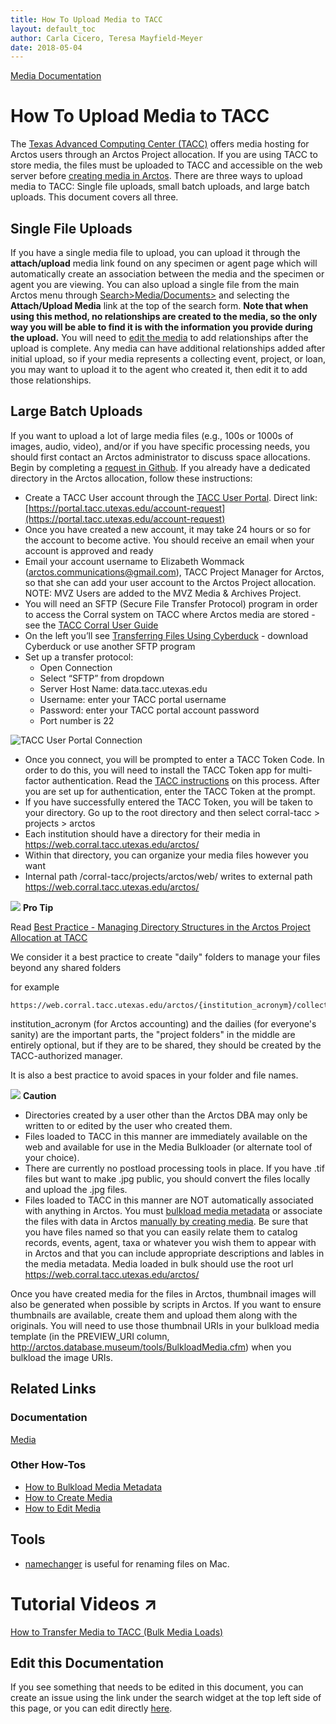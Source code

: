 ```yaml
---
title: How To Upload Media to TACC
layout: default_toc
author: Carla Cicero, Teresa Mayfield-Meyer
date: 2018-05-04
---
```


[Media Documentation](https://handbook.arctosdb.org/documentation/media.html)

# How To Upload Media to TACC

The [Texas Advanced Computing Center (TACC)](https://www.tacc.utexas.edu/) offers media hosting for Arctos users through an Arctos Project allocation. If you are using TACC to store media, the files must be uploaded to TACC and accessible on the web server before [creating media in Arctos](/how_to/How-to-Create-Media-Images.html). There are three ways to upload media to TACC: Single file uploads, small batch uploads, and large batch uploads. This document covers all three.

## Single File Uploads
If you have a single media file to upload, you can upload it through the **attach/upload** media link found on any specimen or agent page which will automatically create an association between the media and the specimen or agent you are viewing. You can also upload a single file from the main Arctos menu through [Search>Media/Documents>](http://arctos.database.museum/MediaSearch.cfm) and selecting the **Attach/Upload Media** link at the top of the search form. **Note that when using this method, no relationships are created to the media, so the only way you will be able to find it is with the information you provide during the upload.** You will need to [edit the media](/how_to/How-to-Edit-Media) to add relationships after the upload is complete. Any media can have additional relationships added after initial upload, so if your media represents a collecting event, project, or loan, you may want to upload it to the agent who created it, then edit it to add those relationships.

## Large Batch Uploads
If you want to upload a lot of large media files (e.g., 100s or 1000s of images, audio, video), and/or if you have specific processing needs, you should first contact an Arctos administrator to discuss space allocations. Begin by completing a [request in Github](https://github.com/ArctosDB/internal/issues/new?assignees=&labels=&template=arctos-digital-media-storage-request.md&title=Arctos+Digital+Media+Storage+Request). If you already have a dedicated directory in the Arctos allocation, follow these instructions:

* Create a TACC User account through the [TACC User Portal](http://portal.tacc.utexas.edu). Direct link: [https://portal.tacc.utexas.edu/account-request](https://portal.tacc.utexas.edu/account-request)
* Once you have created a new account, it may take 24 hours or so for the account to become active. You should receive an email when your account is approved and ready
* Email your account username to Elizabeth Wommack ([arctos.communications@gmail.com](mailto:arctos.communications@gmail.com)), TACC Project Manager for Arctos, so that she can add your user account to the Arctos Project allocation. NOTE: MVZ Users are added to the MVZ Media & Archives Project.
* You will need an SFTP (Secure File Transfer Protocol) program in order to access the Corral system on TACC where Arctos media are stored - see the [TACC Corral User Guide](https://portal.tacc.utexas.edu/user-guides/corral)
 * On the left you’ll see [Transferring Files Using Cyberduck](https://portal.tacc.utexas.edu/user-guides/corral#cyberduck) - download Cyberduck or use another SFTP program
* Set up a transfer protocol:
    * Open Connection
    * Select “SFTP” from dropdown
    * Server Host Name:  data.tacc.utexas.edu
    * Username: enter your TACC portal username
    * Password: enter your TACC portal account password
    * Port number is 22

![TACC User Portal Connection](https://raw.githubusercontent.com/ArctosDB/documentation-wiki/gh-pages/tutorial_images/TACC_user_portal_connection.png)

* Once you connect, you will be prompted to enter a TACC Token Code. In order to do this, you will need to install the TACC Token app for multi-factor authentication. Read the [TACC instructions](https://portal.tacc.utexas.edu/tutorials/multifactor-authentication) on this process. After you are set up for authentication, enter the TACC Token at the prompt.
* If you have successfully entered the TACC Token, you will be taken to your directory. Go up to the root directory and then select corral-tacc > projects > arctos 
* Each institution should have a directory for their media in https://web.corral.tacc.utexas.edu/arctos/ 
* Within that directory, you can organize your media files however you want
* Internal path /corral-tacc/projects/arctos/web/ writes to external path https://web.corral.tacc.utexas.edu/arctos/

![](https://raw.githubusercontent.com/ArctosDB/documentation-wiki/gh-pages/tutorial_images/Bear%20Pro.jpg) **Pro Tip**

Read [Best Practice - Managing Directory Structures in the Arctos Project Allocation at TACC](https://handbook.arctosdb.org/best_practices/TACC_allocation.html)

We consider it a best practice to create "daily" folders to manage your files beyond any shared folders 

for example
```
https://web.corral.tacc.utexas.edu/arctos/{institution_acronym}/collection_or_whatever/some_project/maybe_other_stuff/{yyyy_mm_dd}/
```
institution_acronym (for Arctos accounting) and the dailies (for everyone's sanity) are the important parts, the "project folders" in the middle are entirely optional, but if they are to be shared, they should be created by the TACC-authorized manager.

It is also a best practice to avoid spaces in your folder and file names.

![](https://raw.githubusercontent.com/ArctosDB/documentation-wiki/gh-pages/tutorial_images/Bear%20Caution.jpg) **Caution** 

* Directories created by a user other than the Arctos DBA may only be written to or edited by the user who created them. 
* Files loaded to TACC in this manner are immediately available on the web and available for use in the Media Bulkloader (or alternate tool of your choice).
* There are currently no postload processing tools in place. If you have .tif files but want to make .jpg public, you should convert the files locally and upload the .jpg files.
* Files loaded to TACC in this manner are NOT automatically associated with anything in Arctos. You must [bulkload media metadata](How-to-Bulkload-Media-Metadata.html) or associate the files with data in Arctos [manually by creating media](How-to-Create-Media-Images.html). Be sure that you have files named so that you can easily relate them to catalog records, events, agent, taxa or whatever you wish them to appear with in Arctos and that you can include appropriate descriptions and lables in the media metadata. Media loaded in bulk should use the root url https://web.corral.tacc.utexas.edu/arctos/

Once you have created media for the files in Arctos, thumbnail images will also be generated when possible by scripts in Arctos. If you want to ensure thumbnails are available, create them and upload them along with the originals. You will need to use those thumbnail URIs in your bulkload media template (in the PREVIEW_URI column, http://arctos.database.museum/tools/BulkloadMedia.cfm) when you bulkload the image URIs. 

## Related Links
### Documentation
[Media](documentation-wiki/documentation/media)

### Other How-Tos
* [How to Bulkload Media Metadata](/how_to/How-to-Bulkload-Media-Metadata)
* [How to Create Media](/how_to/How-to-Create-Media-Images)
* [How to Edit Media](/how_to/How-to-Edit-Media)

## Tools
* [namechanger](https://mrrsoftware.com/namechanger/) is useful for renaming files on Mac.

# Tutorial Videos ↗️

[How to Transfer Media to TACC (Bulk Media Loads)](https://youtu.be/6OJZOiEjH7A)

## Edit this Documentation

If you see something that needs to be edited in this document, you can create an issue using the link under the search widget at the top left side of this page, or you can edit directly <a href="https://github.com/ArctosDB/documentation-wiki/edit/gh-pages/_how_to/How-to-Upload-Media-to-TACC.markdown" target="_blank">here</a>.
